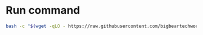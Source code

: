 # Run command

```bash
bash -c "$(wget -qLO - https://raw.githubusercontent.com/bigbeartechworld/big-bear-scripts/master/reinstall-casaos/run.sh)"
```
